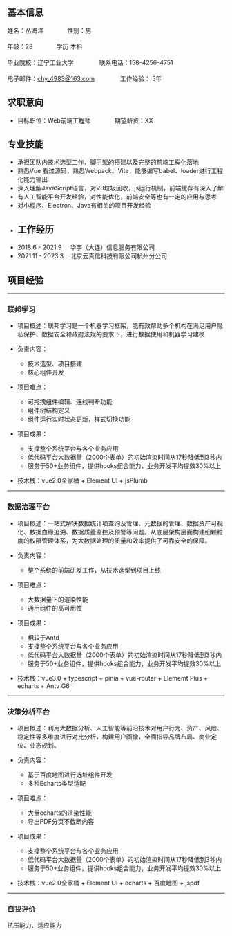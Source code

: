 ## 基本信息
姓名：丛海洋 &nbsp; &nbsp; &nbsp; &nbsp; &nbsp; &nbsp; &nbsp;性别：男  <br /><br />
年龄：28 &nbsp; &nbsp; &nbsp; &nbsp; &nbsp; &nbsp; &nbsp;学历 本科 <br /><br /> 
毕业院校：辽宁工业大学 &nbsp; &nbsp; &nbsp; &nbsp; &nbsp; &nbsp; &nbsp; 联系电话：158-4256-4751 <br /><br />
电子邮件：chy_4983@163.com  &nbsp; &nbsp; &nbsp; &nbsp; &nbsp; &nbsp; &nbsp;  工作经验： 5年
## 求职意向
- 目标职位：Web前端工程师&nbsp; &nbsp; &nbsp; &nbsp; &nbsp; &nbsp; &nbsp;  期望薪资：XX
## 专业技能
- 承担团队内技术选型工作，脚手架的搭建以及完整的前端工程化落地
- 熟悉Vue 看过源码，熟悉Webpack、Vite，能够编写babel、loader进行工程化能力输出
- 深入理解JavaScript语言，对V8垃圾回收，js运行机制，前端缓存有深入了解
- 有人工智能平台开发经验，对性能优化，前端安全等也有一定的应用与思考
- 对小程序、Electron、Java有相关的项目开发经验
- ## 工作经历
- 2018.6 - 2021.9&nbsp;&nbsp;&nbsp;&nbsp; 华宇（大连）信息服务有限公司
- 2021.11 - 2023.3&nbsp;&nbsp;&nbsp;&nbsp;北京云真信科技有限公司杭州分公司
## 项目经验
***
### __联邦学习__
- 项目概述：联邦学习是一个机器学习框架，能有效帮助多个机构在满足用户隐私保护、数据安全和政府法规的要求下，进行数据使用和机器学习建模
- 负责内容：
    - 技术选型、项目搭建
    - 核心组件开发
- 项目难点：
    - 可拖拽组件编辑、连线判断功能
    - 组件树结构定义
    - 组件运行实时状态更新，样式切换功能

- 项目成果：
    - 支撑整个系统平台与各个业务应用
    - 低代码平台大数据量（2000个表单）的初始渲染时间从17秒降低到3秒内
    - 服务于50+业务组件，提供hooks组合能力，业务开发平均提效30%以上

- 技术栈：vue2.0全家桶 + Element UI + jsPlumb
***
### __数据治理平台__
- 项目概述：一站式解决数据统计项查询及管理、元数据的管理、数据资产可视化、数据血缘追溯、数据质量监控及预警等问题。从底层架构层面构建细颗粒度的权限管理体系，为大数据处理的质量和效率提供了可靠安全的保障。
- 负责内容：
    - 整个系统的前端研发工作，从技术选型到项目上线
- 项目难点：
    - 大数据量下的渲染性能
    - 通用组件的高可用性

- 项目成果：
    - 相较于Antd
    - 支撑整个系统平台与各个业务应用
    - 低代码平台大数据量（2000个表单）的初始渲染时间从17秒降低到3秒内
    - 服务于50+业务组件，提供hooks组合能力，业务开发平均提效30%以上

- 技术栈：vue3.0 + typescript + pinia + vue-router + Elememt Plus + echarts + Antv G6
***
### __决策分析平台__
- 项目概述：利用大数据分析、人工智能等前沿技术对用户行为、资产、风险、稳定性等多维度进行对比分析，构建用户画像，全面指导品牌布局、商业定位、业态规划。
- 负责内容：
    - 基于百度地图进行选址组件开发
    - 多种Echarts类型适配
- 项目难点：
    - 大量echarts的渲染性能
    - 导出PDF分页不截断内容

- 项目成果：
    - 支撑整个系统平台与各个业务应用
    - 低代码平台大数据量（2000个表单）的初始渲染时间从17秒降低到3秒内
    - 服务于50+业务组件，提供hooks组合能力，业务开发平均提效30%以上

- 技术栈：vue2.0全家桶 + Element UI + echarts + 百度地图 + jspdf
***
### __自我评价__
抗压能力、适应能力